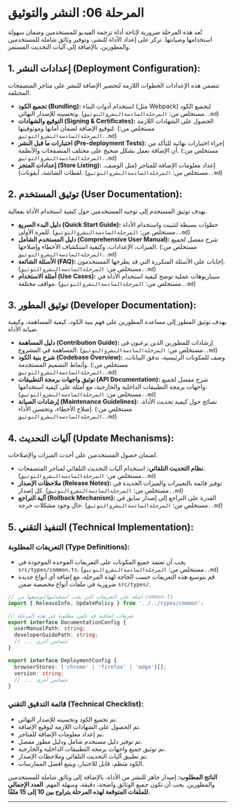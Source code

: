 # المرحلة 06: النشر والتوثيق

تُعد هذه المرحلة ضرورية لإتاحة أداة ترجمة الفيديو للمستخدمين وضمان سهولة استخدامها وصيانتها. تركز على إعداد الأداة للنشر، وتوفير وثائق شاملة للمستخدمين والمطورين، بالإضافة إلى آليات التحديث المستمر.

## 1. إعدادات النشر (Deployment Configuration):

تتضمن هذه الإعدادات الخطوات اللازمة لتحضير الإضافة للنشر على متاجر المتصفحات المختلفة.

*   **تجميع الكود (Bundling):** استخدام أدوات البناء (مثل Webpack) لتجميع الكود وتحسينه للإصدار النهائي. (مستخلص من: `المرحلةالسادسةالنشروالتوثيق..md`)
*   **التوقيع والشهادات (Signing & Certificates):** الحصول على الشهادات اللازمة لتوقيع الإضافة لضمان أمانها وموثوقيتها. (مستخلص من: `المرحلةالسادسةالنشروالتوثيق..md`)
*   **اختبارات ما قبل النشر (Pre-deployment Tests):** إجراء اختبارات نهائية للتأكد من أن الإضافة تعمل بشكل صحيح على مختلف المتصفحات والأنظمة. (مستخلص من: `المرحلةالسادسةالنشروالتوثيق..md`)
*   **إعدادات المتجر (Store Listing):** إعداد معلومات الإضافة للمتاجر (مثل الوصف، لقطات الشاشة، أيقونات). (مستخلص من: `المرحلةالسادسةالنشروالتوثيق..md`)

## 2. توثيق المستخدم (User Documentation):

يهدف توثيق المستخدم إلى توجيه المستخدمين حول كيفية استخدام الأداة بفعالية.

*   **دليل البدء السريع (Quick Start Guide):** خطوات بسيطة لتثبيت واستخدام الأداة للمرة الأولى. (مستخلص من: `المرحلةالسادسةالنشروالتوثيق..md`)
*   **دليل المستخدم الشامل (Comprehensive User Manual):** شرح مفصل لجميع الميزات، الإعدادات، وكيفية استكشاف الأخطاء وإصلاحها. (مستخلص من: `المرحلةالسادسةالنشروالتوثيق..md`)
*   **الأسئلة الشائعة (FAQ):** إجابات على الأسئلة المتكررة التي قد يطرحها المستخدمون. (مستخلص من: `المرحلةالسادسةالنشروالتوثيق..md`)
*   **أمثلة الاستخدام (Use Cases):** سيناريوهات عملية توضح كيفية استخدام الأداة في مواقف مختلفة. (مستخلص من: `المرحلةالسادسةالنشروالتوثيق..md`)

## 3. توثيق المطور (Developer Documentation):

يهدف توثيق المطور إلى مساعدة المطورين على فهم بنية الكود، كيفية المساهمة، وكيفية صيانة الأداة.

*   **دليل المساهمة (Contribution Guide):** إرشادات للمطورين الذين يرغبون في المساهمة في المشروع. (مستخلص من: `المرحلةالسادسةالنشروالتوثيق..md`)
*   **شرح بنية الكود (Codebase Overview):** وصف للمكونات الرئيسية، تدفق البيانات، وأنماط التصميم المستخدمة. (مستخلص من: `المرحلةالسادسةالنشروالتوثيق..md`)
*   **توثيق واجهات برمجة التطبيقات (API Documentation):** شرح مفصل لجميع واجهات برمجة التطبيقات الداخلية والخارجية، مع أمثلة على كيفية استخدامها. (مستخلص من: `المرحلةالسادسةالنشروالتوثيق..md`)
*   **إرشادات الصيانة (Maintenance Guidelines):** نصائح حول كيفية تحديث الأداة، إصلاح الأخطاء، وتحسين الأداء. (مستخلص من: `المرحلةالسادسةالنشروالتوثيق..md`)

## 4. آليات التحديث (Update Mechanisms):

لضمان حصول المستخدمين على أحدث الميزات والإصلاحات.

*   **نظام التحديث التلقائي:** استخدام آليات التحديث التلقائي لمتاجر المتصفحات. (مستخلص من: `المرحلةالسادسةالنشروالتوثيق..md`)
*   **ملاحظات الإصدار (Release Notes):** توفير قائمة بالتغييرات والميزات الجديدة في كل إصدار. (مستخلص من: `المرحلةالسادسةالنشروالتوثيق..md`)
*   **آلية التراجع (Rollback Mechanism):** القدرة على التراجع إلى إصدار سابق في حال وجود مشكلات حرجة. (مستخلص من: `المرحلةالسادسةالنشروالتوثيق..md`)

## 5. التنفيذ التقني (Technical Implementation):

### التعريفات المطلوبة (Type Definitions):

*   يجب أن تعتمد جميع المكونات على التعريفات الموحدة الموجودة في `src/types/common.ts`. (مستخلص من: `المرحلةالسادسةالنشروالتوثيق..md`)
*   قم بتوسيع هذه التعريفات حسب الحاجة لهذه المرحلة، مع إضافة أي أنواع جديدة ضرورية في ملفات أنواع مخصصة ضمن `src/types/`.

```typescript
// أمثلة على التعريفات التي يجب استخدامها/توسيعها من common.ts
import { ReleaseInfo, UpdatePolicy } from '../../types/common';

// تعريفات إضافية قد تكون مطلوبة في هذه المرحلة
export interface DocumentationConfig {
  userManualPath: string;
  developerGuidePath: string;
  // ... خصائص أخرى
}

export interface DeploymentConfig {
  browserStores: ('chrome' | 'firefox' | 'edge')[];
  version: string;
  // ... خصائص أخرى
}
```

### قائمة التدقيق التقني (Technical Checklist):

*   تم تجميع الكود وتحسينه للإصدار النهائي.
*   تم الحصول على الشهادات اللازمة لتوقيع الإضافة.
*   تم إعداد معلومات الإضافة للمتاجر.
*   تم توفير دليل مستخدم شامل ودليل مطور مفصل.
*   تم توثيق جميع واجهات برمجة التطبيقات الداخلية والخارجية.
*   تم تطبيق آليات التحديث التلقائي وملاحظات الإصدار.
*   الكود منظم، قابل للاختبار، ويتبع أفضل الممارسات.

**الناتج المطلوب:** إصدار جاهز للنشر من الأداة، بالإضافة إلى وثائق شاملة للمستخدمين والمطورين. يجب أن تكون جميع الوثائق واضحة، دقيقة، وسهلة الفهم. **العدد الإجمالي للملفات المتوقعة لهذه المرحلة يتراوح بين 10 إلى 15 ملفًا.**

---
